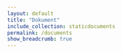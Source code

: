 ```yaml
---
layout: default
title: "Dokument"
include_collection: staticdocuments
permalink: /documents
show_breadcrumb: true
---
```

